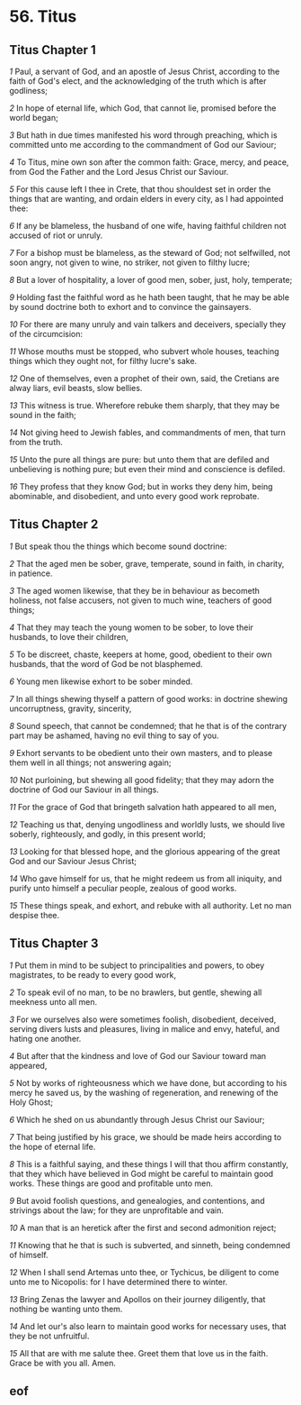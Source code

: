 
# 56. Titus

## Titus Chapter 1

*1* Paul, a servant of God, and an apostle of Jesus Christ, according to the faith of God's elect, and the acknowledging of the truth which is after godliness;

*2* In hope of eternal life, which God, that cannot lie, promised before the world began;

*3* But hath in due times manifested his word through preaching, which is committed unto me according to the commandment of God our Saviour;

*4* To Titus, mine own son after the common faith: Grace, mercy, and peace, from God the Father and the Lord Jesus Christ our Saviour.

*5* For this cause left I thee in Crete, that thou shouldest set in order the things that are wanting, and ordain elders in every city, as I had appointed thee:

*6* If any be blameless, the husband of one wife, having faithful children not accused of riot or unruly.

*7* For a bishop must be blameless, as the steward of God; not selfwilled, not soon angry, not given to wine, no striker, not given to filthy lucre;

*8* But a lover of hospitality, a lover of good men, sober, just, holy, temperate;

*9* Holding fast the faithful word as he hath been taught, that he may be able by sound doctrine both to exhort and to convince the gainsayers.

*10* For there are many unruly and vain talkers and deceivers, specially they of the circumcision:

*11* Whose mouths must be stopped, who subvert whole houses, teaching things which they ought not, for filthy lucre's sake.

*12* One of themselves, even a prophet of their own, said, the Cretians are alway liars, evil beasts, slow bellies.

*13* This witness is true. Wherefore rebuke them sharply, that they may be sound in the faith;

*14* Not giving heed to Jewish fables, and commandments of men, that turn from the truth.

*15* Unto the pure all things are pure: but unto them that are defiled and unbelieving is nothing pure; but even their mind and conscience is defiled.

*16* They profess that they know God; but in works they deny him, being abominable, and disobedient, and unto every good work reprobate.


## Titus Chapter 2

*1* But speak thou the things which become sound doctrine:

*2* That the aged men be sober, grave, temperate, sound in faith, in charity, in patience.

*3* The aged women likewise, that they be in behaviour as becometh holiness, not false accusers, not given to much wine, teachers of good things;

*4* That they may teach the young women to be sober, to love their husbands, to love their children,

*5* To be discreet, chaste, keepers at home, good, obedient to their own husbands, that the word of God be not blasphemed.

*6* Young men likewise exhort to be sober minded.

*7* In all things shewing thyself a pattern of good works: in doctrine shewing uncorruptness, gravity, sincerity,

*8* Sound speech, that cannot be condemned; that he that is of the contrary part may be ashamed, having no evil thing to say of you.

*9* Exhort servants to be obedient unto their own masters, and to please them well in all things; not answering again;

*10* Not purloining, but shewing all good fidelity; that they may adorn the doctrine of God our Saviour in all things.

*11* For the grace of God that bringeth salvation hath appeared to all men,

*12* Teaching us that, denying ungodliness and worldly lusts, we should live soberly, righteously, and godly, in this present world;

*13* Looking for that blessed hope, and the glorious appearing of the great God and our Saviour Jesus Christ;

*14* Who gave himself for us, that he might redeem us from all iniquity, and purify unto himself a peculiar people, zealous of good works.

*15* These things speak, and exhort, and rebuke with all authority. Let no man despise thee.


## Titus Chapter 3

*1* Put them in mind to be subject to principalities and powers, to obey magistrates, to be ready to every good work,

*2* To speak evil of no man, to be no brawlers, but gentle, shewing all meekness unto all men.

*3* For we ourselves also were sometimes foolish, disobedient, deceived, serving divers lusts and pleasures, living in malice and envy, hateful, and hating one another.

*4* But after that the kindness and love of God our Saviour toward man appeared,

*5* Not by works of righteousness which we have done, but according to his mercy he saved us, by the washing of regeneration, and renewing of the Holy Ghost;

*6* Which he shed on us abundantly through Jesus Christ our Saviour;

*7* That being justified by his grace, we should be made heirs according to the hope of eternal life.

*8* This is a faithful saying, and these things I will that thou affirm constantly, that they which have believed in God might be careful to maintain good works. These things are good and profitable unto men.

*9* But avoid foolish questions, and genealogies, and contentions, and strivings about the law; for they are unprofitable and vain.

*10* A man that is an heretick after the first and second admonition reject;

*11* Knowing that he that is such is subverted, and sinneth, being condemned of himself.

*12* When I shall send Artemas unto thee, or Tychicus, be diligent to come unto me to Nicopolis: for I have determined there to winter.

*13* Bring Zenas the lawyer and Apollos on their journey diligently, that nothing be wanting unto them.

*14* And let our's also learn to maintain good works for necessary uses, that they be not unfruitful.

*15* All that are with me salute thee. Greet them that love us in the faith. Grace be with you all. Amen.


## eof
